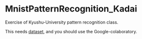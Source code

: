 # MnistPatternRecognition_Kadai
Exercise of Kyushu-University pattern recognition class.

This needs [dataset](https://drive.google.com/drive/folders/10YYkMOVUcrg0zRrfAwdmGBmp-SVVOK0j?usp=sharing),
and you should use the Google-colaboratory.
